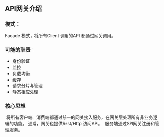 ## API网关介绍

### 模式：
  
  Facade 模式，将所有Client 调用的API 都通过网关调用。

### 可能的职责：

- 身份验证
- 监控
- 负载均衡
- 缓存
- 请求分片与管理
- 静态相应处理

### 核心思想

  将所有客户端、消费端都通过统一的网关接入服务，在网关层处理所有非业务逻辑的功能。 通常，网关也提供Rest/Http 访问API。
  服务端通过SPI网关注册和管理服务。
  
  
  
